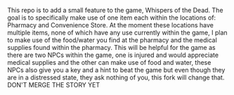 This repo is to add a small feature to the game, Whispers of the Dead. The goal is to specifically make use of one item each within the locations of: Pharmacy and Convenience Store.
At the moment these locations have multiple items, none of which have any use currently within the game, I plan to make use of the food/water you find at the pharmacy and the
medical supplies found within the pharmacy. This will be helpful for the game as there are two NPCs within the game, one is injured and would appreciate medical supplies and the other
can make use of food and water, these NPCs also give you a key and a hint to beat the game but even though they are in a distressed state, they ask nothing of you,
this fork will change that.
DON'T MERGE THE STORY YET
